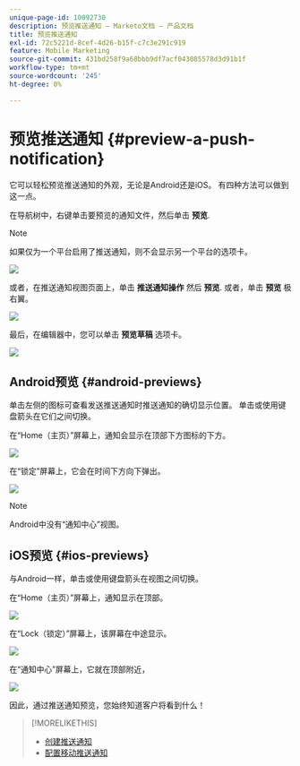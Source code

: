 ```yaml
---
unique-page-id: 10092730
description: 预览推送通知 — Marketo文档 — 产品文档
title: 预览推送通知
exl-id: 72c5221d-8cef-4d26-b15f-c7c3e291c919
feature: Mobile Marketing
source-git-commit: 431bd258f9a68bbb9df7acf043085578d3d91b1f
workflow-type: tm+mt
source-wordcount: '245'
ht-degree: 0%

---
```


# 预览推送通知 {#preview-a-push-notification}

它可以轻松预览推送通知的外观，无论是Android还是iOS。 有四种方法可以做到这一点。

在导航树中，右键单击要预览的通知文件，然后单击 **预览**.

>[!NOTE]
>
>如果仅为一个平台启用了推送通知，则不会显示另一个平台的选项卡。

![](assets/image2015-9-4-9-3a52-3a27.png)

或者，在推送通知视图页面上，单击 **推送通知操作** 然后 **预览**. 或者，单击 **预览** 极右翼。

![](assets/image2015-9-4-10-3a53-3a28.png)

最后，在编辑器中，您可以单击 **预览草稿** 选项卡。

![](assets/image2015-9-14-15-3a55-3a26.png)

## Android预览 {#android-previews}

单击左侧的图标可查看发送推送通知时推送通知的确切显示位置。 单击或使用键盘箭头在它们之间切换。

在“Home（主页）”屏幕上，通知会显示在顶部下方图标的下方。

![](assets/image2015-9-17-16-3a57-3a0.png)

在“锁定”屏幕上，它会在时间下方向下弹出。

![](assets/image2015-9-17-16-3a58-3a47.png)

>[!NOTE]
>
>Android中没有“通知中心”视图。

## iOS预览 {#ios-previews}

与Android一样，单击或使用键盘箭头在视图之间切换。

在“Home（主页）”屏幕上，通知显示在顶部。

![](assets/image2015-9-17-17-3a0-3a28.png)

在“Lock（锁定）”屏幕上，该屏幕在中途显示。

![](assets/image2015-9-17-17-3a2-3a1.png)

在“通知中心”屏幕上，它就在顶部附近，

![](assets/image2015-9-17-17-3a3-3a15.png)

因此，通过推送通知预览，您始终知道客户将看到什么！

>[!MORELIKETHIS]
>
>* [创建推送通知](/help/marketo/product-docs/mobile-marketing/push-notifications/create-a-push-notification.md)
>* [配置移动推送通知](/help/marketo/product-docs/mobile-marketing/push-notifications/configure-mobile-push-notification.md)
